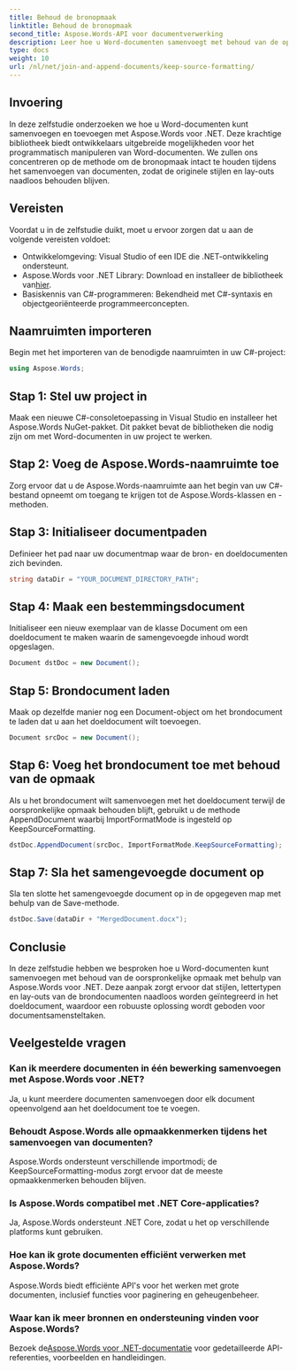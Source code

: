 ```yaml
---
title: Behoud de bronopmaak
linktitle: Behoud de bronopmaak
second_title: Aspose.Words-API voor documentverwerking
description: Leer hoe u Word-documenten samenvoegt met behoud van de opmaak met Aspose.Words voor .NET. Ideaal voor ontwikkelaars die de assemblagetaken van documenten willen automatiseren.
type: docs
weight: 10
url: /nl/net/join-and-append-documents/keep-source-formatting/
---
```

## Invoering

In deze zelfstudie onderzoeken we hoe u Word-documenten kunt samenvoegen en toevoegen met Aspose.Words voor .NET. Deze krachtige bibliotheek biedt ontwikkelaars uitgebreide mogelijkheden voor het programmatisch manipuleren van Word-documenten. We zullen ons concentreren op de methode om de bronopmaak intact te houden tijdens het samenvoegen van documenten, zodat de originele stijlen en lay-outs naadloos behouden blijven.

## Vereisten

Voordat u in de zelfstudie duikt, moet u ervoor zorgen dat u aan de volgende vereisten voldoet:

- Ontwikkelomgeving: Visual Studio of een IDE die .NET-ontwikkeling ondersteunt.
-  Aspose.Words voor .NET Library: Download en installeer de bibliotheek van[hier](https://releases.aspose.com/words/net/).
- Basiskennis van C#-programmeren: Bekendheid met C#-syntaxis en objectgeoriënteerde programmeerconcepten.

## Naamruimten importeren

Begin met het importeren van de benodigde naamruimten in uw C#-project:

```csharp
using Aspose.Words;
```

## Stap 1: Stel uw project in

Maak een nieuwe C#-consoletoepassing in Visual Studio en installeer het Aspose.Words NuGet-pakket. Dit pakket bevat de bibliotheken die nodig zijn om met Word-documenten in uw project te werken.

## Stap 2: Voeg de Aspose.Words-naamruimte toe

Zorg ervoor dat u de Aspose.Words-naamruimte aan het begin van uw C#-bestand opneemt om toegang te krijgen tot de Aspose.Words-klassen en -methoden.

## Stap 3: Initialiseer documentpaden

Definieer het pad naar uw documentmap waar de bron- en doeldocumenten zich bevinden.

```csharp
string dataDir = "YOUR_DOCUMENT_DIRECTORY_PATH";
```

## Stap 4: Maak een bestemmingsdocument

Initialiseer een nieuw exemplaar van de klasse Document om een doeldocument te maken waarin de samengevoegde inhoud wordt opgeslagen.

```csharp
Document dstDoc = new Document();
```

## Stap 5: Brondocument laden

Maak op dezelfde manier nog een Document-object om het brondocument te laden dat u aan het doeldocument wilt toevoegen.

```csharp
Document srcDoc = new Document();
```

## Stap 6: Voeg het brondocument toe met behoud van de opmaak

Als u het brondocument wilt samenvoegen met het doeldocument terwijl de oorspronkelijke opmaak behouden blijft, gebruikt u de methode AppendDocument waarbij ImportFormatMode is ingesteld op KeepSourceFormatting.

```csharp
dstDoc.AppendDocument(srcDoc, ImportFormatMode.KeepSourceFormatting);
```

## Stap 7: Sla het samengevoegde document op

Sla ten slotte het samengevoegde document op in de opgegeven map met behulp van de Save-methode.

```csharp
dstDoc.Save(dataDir + "MergedDocument.docx");
```

## Conclusie

In deze zelfstudie hebben we besproken hoe u Word-documenten kunt samenvoegen met behoud van de oorspronkelijke opmaak met behulp van Aspose.Words voor .NET. Deze aanpak zorgt ervoor dat stijlen, lettertypen en lay-outs van de brondocumenten naadloos worden geïntegreerd in het doeldocument, waardoor een robuuste oplossing wordt geboden voor documentsamensteltaken.

## Veelgestelde vragen

### Kan ik meerdere documenten in één bewerking samenvoegen met Aspose.Words voor .NET?
Ja, u kunt meerdere documenten samenvoegen door elk document opeenvolgend aan het doeldocument toe te voegen.

### Behoudt Aspose.Words alle opmaakkenmerken tijdens het samenvoegen van documenten?
Aspose.Words ondersteunt verschillende importmodi; de KeepSourceFormatting-modus zorgt ervoor dat de meeste opmaakkenmerken behouden blijven.

### Is Aspose.Words compatibel met .NET Core-applicaties?
Ja, Aspose.Words ondersteunt .NET Core, zodat u het op verschillende platforms kunt gebruiken.

### Hoe kan ik grote documenten efficiënt verwerken met Aspose.Words?
Aspose.Words biedt efficiënte API's voor het werken met grote documenten, inclusief functies voor paginering en geheugenbeheer.

### Waar kan ik meer bronnen en ondersteuning vinden voor Aspose.Words?
 Bezoek de[Aspose.Words voor .NET-documentatie](https://reference.aspose.com/words/net/) voor gedetailleerde API-referenties, voorbeelden en handleidingen.